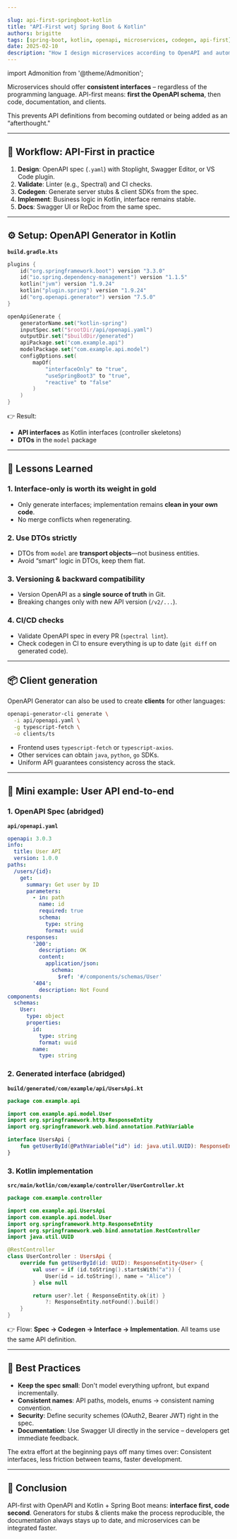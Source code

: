 ```yaml
---

slug: api-first-springboot-kotlin
title: "API-First wotj Spring Boot & Kotlin"
authors: brigitte
tags: [spring-boot, kotlin, openapi, microservices, codegen, api-first]
date: 2025-02-10
description: "How I design microservices according to OpenAPI and automatically generate clients & server stubs – Lessons learned in Kotlin."
---
```


import Admonition from '@theme/Admonition';

Microservices should offer **consistent interfaces** – regardless of the programming language.
API-first means: **first the OpenAPI schema**, then code, documentation, and clients.
<!--truncate-->
This prevents API definitions from becoming outdated or being added as an “afterthought."

---

## 🧩 Workflow: API-First in practice

1. **Design**: OpenAPI spec (`.yaml`) with Stoplight, Swagger Editor, or VS Code plugin.
2. **Validate**: Linter (e.g., Spectral) and CI checks.
3. **Codegen**: Generate server stubs & client SDKs from the spec.
4. **Implement**: Business logic in Kotlin, interface remains stable.
5. **Docs**: Swagger UI or ReDoc from the same spec.

---

## ⚙️ Setup: OpenAPI Generator in Kotlin

**`build.gradle.kts`**

```kotlin
plugins {
    id("org.springframework.boot") version "3.3.0"
    id("io.spring.dependency-management") version "1.1.5"
    kotlin("jvm") version "1.9.24"
    kotlin("plugin.spring") version "1.9.24"
    id("org.openapi.generator") version "7.5.0"
}

openApiGenerate {
    generatorName.set("kotlin-spring")
    inputSpec.set("$rootDir/api/openapi.yaml")
    outputDir.set("$buildDir/generated")
    apiPackage.set("com.example.api")
    modelPackage.set("com.example.api.model")
    configOptions.set(
        mapOf(
            "interfaceOnly" to "true",
            "useSpringBoot3" to "true",
            "reactive" to "false"
        )
    )
}
```

👉 Result:

* **API interfaces** as Kotlin interfaces (controller skeletons)
* **DTOs** in the `model` package

---

## 🚧 Lessons Learned

### 1. Interface-only is worth its weight in gold

* Only generate interfaces; implementation remains **clean in your own code**.
* No merge conflicts when regenerating.

### 2. Use DTOs strictly

* DTOs from `model` are **transport objects**—not business entities.
* Avoid “smart" logic in DTOs, keep them flat.

### 3. Versioning & backward compatibility

* Version OpenAPI as a **single source of truth** in Git.
* Breaking changes only with new API version (`/v2/...`).

### 4. CI/CD checks

* Validate OpenAPI spec in every PR (`spectral lint`).
* Check codegen in CI to ensure everything is up to date (`git diff` on generated code).

---

## 📦 Client generation

OpenAPI Generator can also be used to create **clients** for other languages:

```bash
openapi-generator-cli generate \
  -i api/openapi.yaml \
  -g typescript-fetch \
  -o clients/ts
```

* Frontend uses `typescript-fetch` or `typescript-axios`.
* Other services can obtain `java`, `python`, `go` SDKs.
* Uniform API guarantees consistency across the stack.

---

## 🔗 Mini example: User API end-to-end

### 1. OpenAPI Spec (abridged)

**`api/openapi.yaml`**

```yaml
openapi: 3.0.3
info:
  title: User API
  version: 1.0.0
paths:
  /users/{id}:
    get:
      summary: Get user by ID
      parameters:
        - in: path
          name: id
          required: true
          schema:
            type: string
            format: uuid
      responses:
        '200':
          description: OK
          content:
            application/json:
              schema:
                $ref: '#/components/schemas/User'
        '404':
          description: Not Found
components:
  schemas:
    User:
      type: object
      properties:
        id:
          type: string
          format: uuid
        name:
          type: string
```

### 2. Generated interface (abridged)

**`build/generated/com/example/api/UsersApi.kt`**

```kotlin
package com.example.api

import com.example.api.model.User
import org.springframework.http.ResponseEntity
import org.springframework.web.bind.annotation.PathVariable

interface UsersApi {
    fun getUserById(@PathVariable("id") id: java.util.UUID): ResponseEntity<User>
}
```

### 3. Kotlin implementation

**`src/main/kotlin/com/example/controller/UserController.kt`**

```kotlin
package com.example.controller

import com.example.api.UsersApi
import com.example.api.model.User
import org.springframework.http.ResponseEntity
import org.springframework.web.bind.annotation.RestController
import java.util.UUID

@RestController
class UserController : UsersApi {
    override fun getUserById(id: UUID): ResponseEntity<User> {
        val user = if (id.toString().startsWith("a")) {
            User(id = id.toString(), name = "Alice")
        } else null

        return user?.let { ResponseEntity.ok(it) }
            ?: ResponseEntity.notFound().build()
    }
}
```

👉 Flow: **Spec → Codegen → Interface → Implementation**. All teams use the same API definition.

---

## 📌 Best Practices

* **Keep the spec small**: Don't model everything upfront, but expand incrementally.
* **Consistent names**: API paths, models, enums → consistent naming convention.
* **Security**: Define security schemes (OAuth2, Bearer JWT) right in the spec.
* **Documentation**: Use Swagger UI directly in the service – developers get immediate feedback.

<Admonition type="tip" title="API-First pays off">
The extra effort at the beginning pays off many times over: Consistent interfaces, less friction between teams, faster development.
</Admonition>

---

## 📌 Conclusion

API-first with OpenAPI and Kotlin + Spring Boot means: **interface first, code second**.
Generators for stubs & clients make the process reproducible, the documentation always stays up to date, and microservices can be integrated faster.
